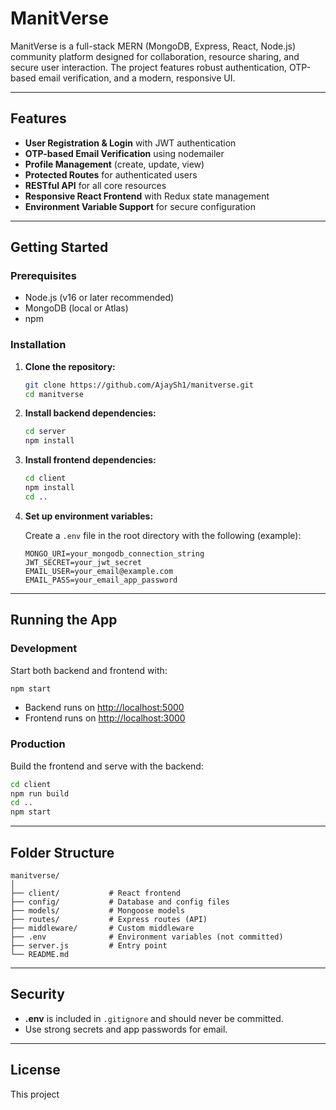 # ManitVerse

ManitVerse is a full-stack MERN (MongoDB, Express, React, Node.js) community platform designed for collaboration, resource sharing, and secure user interaction. The project features robust authentication, OTP-based email verification, and a modern, responsive UI.

---

## Features

- **User Registration & Login** with JWT authentication
- **OTP-based Email Verification** using nodemailer
- **Profile Management** (create, update, view)
- **Protected Routes** for authenticated users
- **RESTful API** for all core resources
- **Responsive React Frontend** with Redux state management
- **Environment Variable Support** for secure configuration

---

## Getting Started

### Prerequisites

- Node.js (v16 or later recommended)
- MongoDB (local or Atlas)
- npm

### Installation

1. **Clone the repository:**
   ```sh
   git clone https://github.com/AjaySh1/manitverse.git
   cd manitverse
   ```

2. **Install backend dependencies:**
   ```sh
   cd server
   npm install
   ```

3. **Install frontend dependencies:**
   ```sh
   cd client
   npm install
   cd ..
   ```

4. **Set up environment variables:**

   Create a `.env` file in the root directory with the following (example):

   ```
   MONGO_URI=your_mongodb_connection_string
   JWT_SECRET=your_jwt_secret
   EMAIL_USER=your_email@example.com
   EMAIL_PASS=your_email_app_password
   ```

---

## Running the App

### Development

Start both backend and frontend with:

```sh
npm start
```

- Backend runs on [http://localhost:5000](http://localhost:5000)
- Frontend runs on [http://localhost:3000](http://localhost:3000)

### Production

Build the frontend and serve with the backend:

```sh
cd client
npm run build
cd ..
npm start
```

---

## Folder Structure

```
manitverse/
│
├── client/           # React frontend
├── config/           # Database and config files
├── models/           # Mongoose models
├── routes/           # Express routes (API)
├── middleware/       # Custom middleware
├── .env              # Environment variables (not committed)
├── server.js         # Entry point
└── README.md
```

---

## Security

- **.env** is included in `.gitignore` and should never be committed.
- Use strong secrets and app passwords for email.

---

## License

This project
